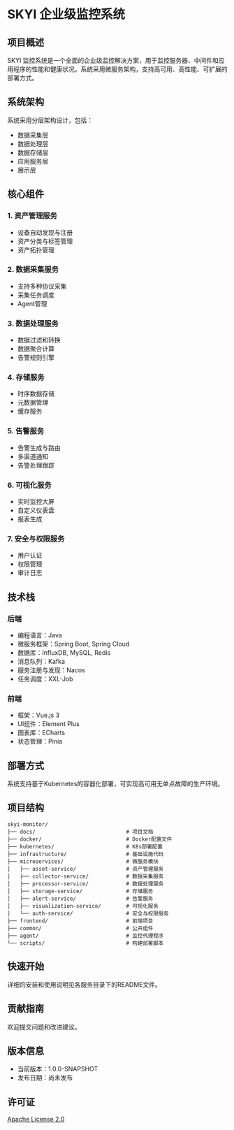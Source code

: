 # SKYI 企业级监控系统

## 项目概述

SKYI 监控系统是一个全面的企业级监控解决方案，用于监控服务器、中间件和应用程序的性能和健康状况。系统采用微服务架构，支持高可用、高性能、可扩展的部署方式。

## 系统架构

系统采用分层架构设计，包括：
- 数据采集层
- 数据处理层
- 数据存储层
- 应用服务层
- 展示层

## 核心组件

### 1. 资产管理服务
- 设备自动发现与注册
- 资产分类与标签管理
- 资产拓扑管理

### 2. 数据采集服务
- 支持多种协议采集
- 采集任务调度
- Agent管理

### 3. 数据处理服务
- 数据过滤和转换
- 数据聚合计算
- 告警规则引擎

### 4. 存储服务
- 时序数据存储
- 元数据管理
- 缓存服务

### 5. 告警服务
- 告警生成与路由
- 多渠道通知
- 告警处理跟踪

### 6. 可视化服务
- 实时监控大屏
- 自定义仪表盘
- 报表生成

### 7. 安全与权限服务
- 用户认证
- 权限管理
- 审计日志

## 技术栈

### 后端
- 编程语言：Java
- 微服务框架：Spring Boot, Spring Cloud
- 数据库：InfluxDB, MySQL, Redis
- 消息队列：Kafka
- 服务注册与发现：Nacos
- 任务调度：XXL-Job

### 前端
- 框架：Vue.js 3
- UI组件：Element Plus
- 图表库：ECharts
- 状态管理：Pinia

## 部署方式

系统支持基于Kubernetes的容器化部署，可实现高可用无单点故障的生产环境。

## 项目结构

```
skyi-monitor/
├── docs/                             # 项目文档
├── docker/                           # Docker配置文件
├── kubernetes/                       # K8s部署配置
├── infrastructure/                   # 基础设施代码
├── microservices/                    # 微服务模块
│   ├── asset-service/                # 资产管理服务
│   ├── collector-service/            # 数据采集服务
│   ├── processor-service/            # 数据处理服务
│   ├── storage-service/              # 存储服务
│   ├── alert-service/                # 告警服务
│   ├── visualization-service/        # 可视化服务
│   └── auth-service/                 # 安全与权限服务
├── frontend/                         # 前端项目
├── common/                           # 公共组件
├── agent/                            # 监控代理程序
└── scripts/                          # 构建部署脚本
```

## 快速开始

详细的安装和使用说明见各服务目录下的README文件。

## 贡献指南

欢迎提交问题和改进建议。

## 版本信息

- 当前版本：1.0.0-SNAPSHOT
- 发布日期：尚未发布

## 许可证

[Apache License 2.0](LICENSE) 